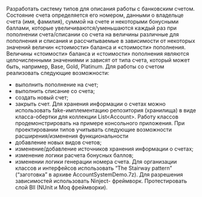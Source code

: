 Разработать систему типов для описания работы с банковским счетом.
Состояние счета определяется его номером, данными о владельце счета (имя,
фамилия), суммой на счете и некоторыми бонусными баллами, которые
увеличиваются/уменьшаются каждый раз при пополнении счета/списании со счета на
величины различные для пополнения и списания и рассчитываемые в зависимости от
некоторых значений величин «стоимости» баланса и «стоимости» пополнения.
Величины «стоимости» баланса и «стоимости» пополнения являются целочисленными
значениями и зависят от типа счета, который может быть, например, Base, Gold,
Platinum.
Для работы со счетом реализовать следующие возможности:
- выполнить пополнение на счет;
- выполнить списание со счета;
- создать новый счет;
- закрыть счет.
Для хранения информации о счетах можно использовать fake-имплементацию
репозитория (хранилища) в виде класса-обертки для коллекции List&lt;Account&gt;.
Работу классов продемонстрировать на примере консольного приложения.
При проектировании типов учитывать следующие возможности
расширения/изменения функциональности
- добавление новых видов счетов;
- изменение/добавление источников хранения информации о счетах;
- изменение логики расчета бонусных баллов;
- изменении логики генерации номера счета.
Для организации классов и интерфейсов использовать “The Stairway pattern”
(“заготовка” в архиве AccountSystemDemo.7z).
Для разрешения зависимостей использовать Ninject- фреймворк.
Протестировать слой Bll (NUnit и Moq фреймворки).
